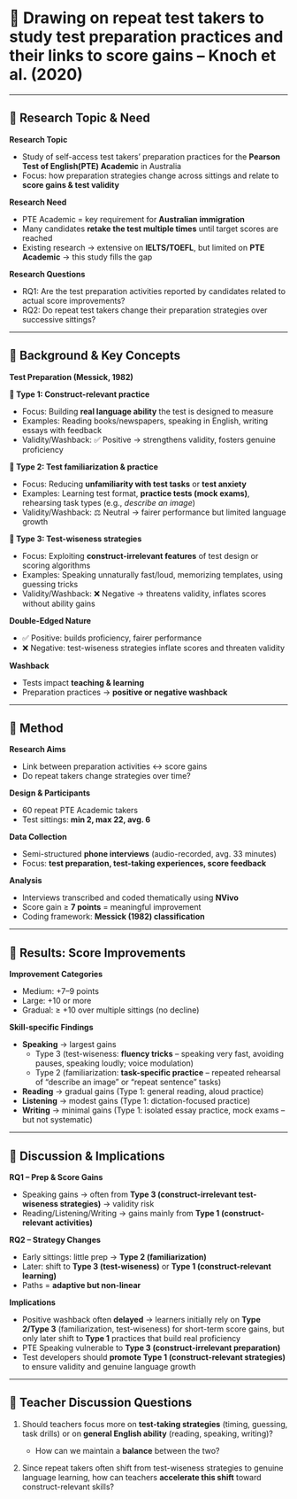 # 📖 Drawing on repeat test takers to study test preparation practices and their links to score gains – Knoch et al. (2020)

---

## 🌳 Research Topic & Need  

**Research Topic**  
- Study of self-access test takers’ preparation practices for the **Pearson Test of English(PTE) Academic** in Australia  
- Focus: how preparation strategies change across sittings and relate to **score gains & test validity**  

**Research Need**  
- PTE Academic = key requirement for **Australian immigration**  
- Many candidates **retake the test multiple times** until target scores are reached  
- Existing research → extensive on **IELTS/TOEFL**, but limited on **PTE Academic** → this study fills the gap  

**Research Questions**  

- RQ1: Are the test preparation activities reported by candidates related to actual score improvements?  
- RQ2: Do repeat test takers change their preparation strategies over successive sittings?  


---

## 🌳 Background & Key Concepts  

**Test Preparation (Messick, 1982)**  

**🔹 Type 1: Construct-relevant practice**  
- Focus: Building **real language ability** the test is designed to measure  
- Examples: Reading books/newspapers, speaking in English, writing essays with feedback  
- Validity/Washback: ✅ Positive → strengthens validity, fosters genuine proficiency  

**🔹 Type 2: Test familiarization & practice**  
- Focus: Reducing **unfamiliarity with test tasks** or **test anxiety**  
- Examples: Learning test format, **practice tests (mock exams)**, rehearsing task types (e.g., *describe an image*)  
- Validity/Washback: ⚖️ Neutral → fairer performance but limited language growth  

**🔹 Type 3: Test-wiseness strategies**  
- Focus: Exploiting **construct-irrelevant features** of test design or scoring algorithms  
- Examples: Speaking unnaturally fast/loud, memorizing templates, using guessing tricks  
- Validity/Washback: ❌ Negative → threatens validity, inflates scores without ability gains  

**Double-Edged Nature**  
- ✅ Positive: builds proficiency, fairer performance  
- ❌ Negative: test-wiseness strategies inflate scores and threaten validity  

**Washback**  
- Tests impact **teaching & learning**  
- Preparation practices → **positive or negative washback**  

---

## 🌳 Method  

**Research Aims**  
- Link between preparation activities ↔ score gains  
- Do repeat takers change strategies over time?  

**Design & Participants**  
- 60 repeat PTE Academic takers  
- Test sittings: **min 2, max 22, avg. 6**  

**Data Collection**  
- Semi-structured **phone interviews** (audio-recorded, avg. 33 minutes)  
- Focus: **test preparation, test-taking experiences, score feedback**  

**Analysis**  
- Interviews transcribed and coded thematically using **NVivo**  
- Score gain ≥ **7 points** = meaningful improvement  
- Coding framework: **Messick (1982) classification**  

---

## 🌳 Results: Score Improvements  

**Improvement Categories**  
- Medium: +7–9 points  
- Large: +10 or more  
- Gradual: ≥ +10 over multiple sittings (no decline)  

**Skill-specific Findings**  
- **Speaking** → largest gains  
  - Type 3 (test-wiseness: **fluency tricks** – speaking very fast, avoiding pauses, speaking loudly; voice modulation)  
  - Type 2 (familiarization: **task-specific practice** – repeated rehearsal of “describe an image” or “repeat sentence” tasks)  
- **Reading** → gradual gains (Type 1: general reading, aloud practice)  
- **Listening** → modest gains (Type 1: dictation-focused practice)  
- **Writing** → minimal gains (Type 1: isolated essay practice, mock exams – but not systematic)  

---

## 🌳 Discussion & Implications  

**RQ1 – Prep & Score Gains**  
- Speaking gains → often from **Type 3 (construct-irrelevant test-wiseness strategies)** → validity risk  
- Reading/Listening/Writing → gains mainly from **Type 1 (construct-relevant activities)**  

**RQ2 – Strategy Changes**  
- Early sittings: little prep → **Type 2 (familiarization)**  
- Later: shift to **Type 3 (test-wiseness)** or **Type 1 (construct-relevant learning)**  
- Paths = **adaptive but non-linear**  

**Implications**  
- Positive washback often **delayed** → learners initially rely on **Type 2/Type 3** (familiarization, test-wiseness) for short-term score gains, but only later shift to **Type 1** practices that build real proficiency  
- PTE Speaking vulnerable to **Type 3 (construct-irrelevant preparation)**  
- Test developers should **promote Type 1 (construct-relevant strategies)** to ensure validity and genuine language growth  

---

## 🌳 Teacher Discussion Questions  

1. Should teachers focus more on **test-taking strategies** (timing, guessing, task drills) or on **general English ability** (reading, speaking, writing)?  
   - How can we maintain a **balance** between the two?  

2. Since repeat takers often shift from test-wiseness strategies to genuine language learning, how can teachers **accelerate this shift** toward construct-relevant skills?  
